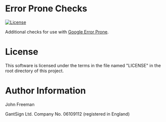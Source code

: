 # Error Prone Checks

[![License](https://img.shields.io/badge/license-Apache%202.0-blue.svg)](LICENSE)

Additional checks for use with [Google Error Prone](http://errorprone.info).

# License

This software is licensed under the terms in the file named "LICENSE" in the
root directory of this project.

# Author Information

John Freeman

GantSign Ltd.
Company No. 06109112 (registered in England)
